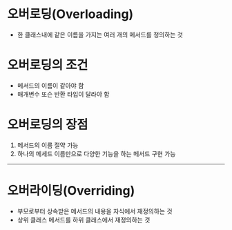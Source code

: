 # 오버로딩(Overloading)
  - 한 클래스내에 같은 이름을 가지는 여러 개의 메서드를 정의하는 것

# 오버로딩의 조건
  - 메서드의 이름이 같아야 함
  - 매개변수 또슨 반환 타입이 달라야 함

# 오버로딩의 장점  
   1. 메서드의 이름 절약 가능
   2. 하나의 메세드 이름만으로 다양한 기능을 하는 메서드 구현 가능
----------------------------------------------------------------
# 오버라이딩(Overriding)
   - 부모로부터 상속받은 메서드의 내용을 자식에서 재정의하는 것
   - 상위 클래스 메서드를 하위 클래스에서 재정의하는 것
